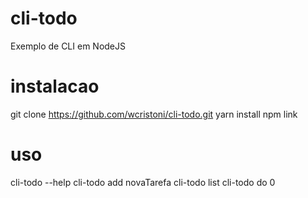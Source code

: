 # cli-todo
Exemplo de CLI em NodeJS


# instalacao

git clone https://github.com/wcristoni/cli-todo.git 
yarn install
npm link

# uso
cli-todo --help
cli-todo add novaTarefa
cli-todo list
cli-todo do 0
